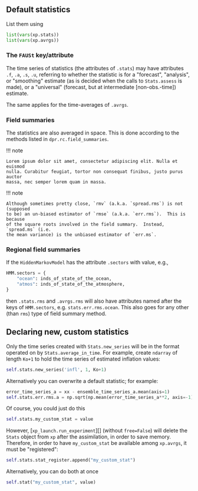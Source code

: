 ## Default statistics

List them using

```python
list(vars(xp.stats))
list(vars(xp.avrgs))
```

### The `FAUSt` key/attribute

The time series of statistics (the attributes of `.stats`) may have attributes
`.f`, `.a`, `.s`, `.u`, referring to whether the statistic is for a "forecast",
"analysis", or "smoothing" estimate (as is decided when the calls to
`Stats.assess` is made), or a "universal" (forecast, but at intermediate
[non-obs.-time]) estimate.

The same applies for the time-averages of `.avrgs`.

### Field summaries

The statistics are also averaged in space.
This is done according to the methods listed in `dpr.rc.field_summaries`.

!!! note

    Lorem ipsum dolor sit amet, consectetur adipiscing elit. Nulla et euismod
    nulla. Curabitur feugiat, tortor non consequat finibus, justo purus auctor
    massa, nec semper lorem quam in massa.

!!! note

    Although sometimes pretty close, `rmv` (a.k.a. `spread.rms`) is not (supposed
    to be) an un-biased estimator of `rmse` (a.k.a. `err.rms`).  This is because
    of the square roots involved in the field summary.  Instead, `spread.ms` (i.e.
    the mean variance) is the unbiased estimator of `err.ms`.

### Regional field summaries

If the `HiddenMarkovModel` has the attribute `.sectors` with value, e.g.,

```python
HMM.sectors = {
    "ocean": inds_of_state_of_the_ocean,
    "atmos": inds_of_state_of_the_atmosphere,
}
```

then `.stats.rms` and `.avrgs.rms` will also have attributes
named after the keys of `HMM.sectors`, e.g. `stats.err.rms.ocean`.
This also goes for any other (than `rms`) type of field summary method.

## Declaring new, custom statistics

Only the time series created with `Stats.new_series` will be in the format
operated on by `Stats.average_in_time`.  For example, create `ndarray` of
length `Ko+1` to hold the time series of estimated inflation values:

```python
self.stats.new_series('infl', 1, Ko+1)
```

Alternatively you can overwrite a default statistic; for example:

```python
error_time_series_a = xx - ensemble_time_series_a.mean(axis=1)
self.stats.err.rms.a = np.sqrt(np.mean(error_time_series_a**2, axis=-1))
```

Of course, you could just do this

```python
self.stats.my_custom_stat = value
```

However, [`xp_launch.run_experiment`][] (without `free=False`) will delete
the `Stats` object from `xp` after the assimilation, in order to save memory.
Therefore, in order to have `my_custom_stat` be available among `xp.avrgs`, it
must be "registered":

```python
self.stats.stat_register.append("my_custom_stat")
```

Alternatively, you can do both at once

```python
self.stat("my_custom_stat", value)
```

